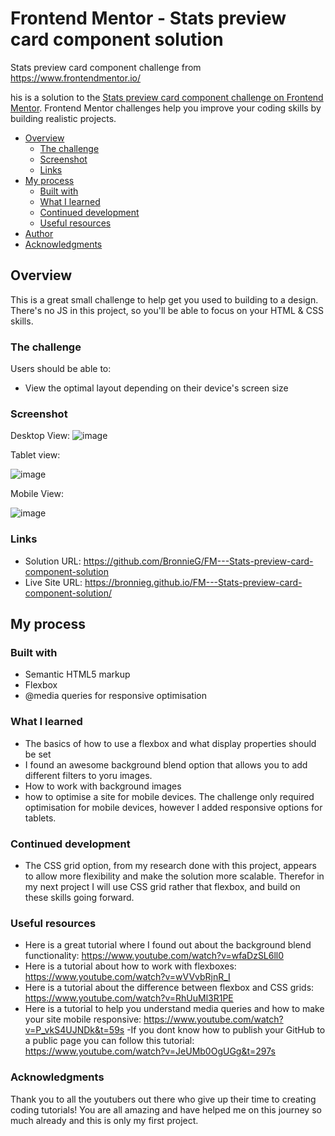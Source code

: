 # Frontend Mentor - Stats preview card component solution
Stats preview card component challenge from https://www.frontendmentor.io/

his is a solution to the [Stats preview card component challenge on Frontend Mentor](https://www.frontendmentor.io/challenges/stats-preview-card-component-8JqbgoU62). Frontend Mentor challenges help you improve your coding skills by building realistic projects. 

- [Overview](#overview)
  - [The challenge](#the-challenge)
  - [Screenshot](#screenshot)
  - [Links](#links)
- [My process](#my-process)
  - [Built with](#built-with)
  - [What I learned](#what-i-learned)
  - [Continued development](#continued-development)
  - [Useful resources](#useful-resources)
- [Author](#author)
- [Acknowledgments](#acknowledgments)


## Overview

This is a great small challenge to help get you used to building to a design. There's no JS in this project, so you'll be able to focus on your HTML & CSS skills.

### The challenge

Users should be able to:

- View the optimal layout depending on their device's screen size

### Screenshot

Desktop View:
![image](https://user-images.githubusercontent.com/82151225/127474916-d5f568f8-fa26-4fc2-a00b-8c7cff98d135.png)

Tablet view:

![image](https://user-images.githubusercontent.com/82151225/127475129-95b4c921-964f-4ccf-ac94-f67124b80ada.png)

Mobile View:

![image](https://user-images.githubusercontent.com/82151225/127475177-b8c0eb4d-23bb-4db9-abcb-ddab9d99d6c4.png)


### Links

- Solution URL: https://github.com/BronnieG/FM---Stats-preview-card-component-solution
- Live Site URL: https://bronnieg.github.io/FM---Stats-preview-card-component-solution/

## My process

### Built with

- Semantic HTML5 markup
- Flexbox
- @media queries for responsive optimisation

### What I learned

- The basics of how to use a flexbox and what display properties should be set
- I found an awesome background blend option that allows you to add different filters to yoru images.
- How to work with background images
- how to optimise a site for mobile devices.  The challenge only required optimisation for mobile devices, however I added responsive options for tablets.

### Continued development
- The CSS grid option, from my research done with this project, appears to allow more flexibility and make the solution more scalable. Therefor in my next project I will use CSS grid rather that flexbox, and build on these skills going forward.

### Useful resources
- Here is a great tutorial where I found out about the background blend functionality: https://www.youtube.com/watch?v=wfaDzSL6ll0
- Here is a tutorial about how to work with flexboxes: https://www.youtube.com/watch?v=wVVvbRjnR_I
- Here is a tutorial about the difference between flexbox and CSS grids: https://www.youtube.com/watch?v=RhUuMl3R1PE
- Here is a tutorial to help you understand media queries and how to make your site mobile responsive: https://www.youtube.com/watch?v=P_vkS4UJNDk&t=59s 
-If you dont know how to publish your GitHub to a public page you can follow this tutorial: https://www.youtube.com/watch?v=JeUMb0OgUGg&t=297s

### Acknowledgments
Thank you to all the youtubers out there who give up their time to creating coding tutorials!  You are all amazing and have helped me on this journey so much already and this is only my first project.
